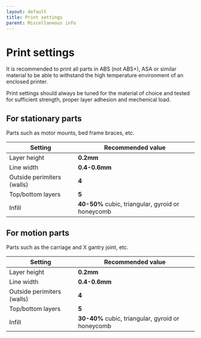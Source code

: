 ```yaml
---
layout: default
title: Print settings
parent: Miscellaneous info
---
```


# Print settings

It is recommended to print all parts in ABS (not ABS+), ASA or similar material to be able to withstand
the high temperature environment of an enclosed printer.

Print settings should always be tuned for the material of choice and tested for sufficient strength,
proper layer adhesion and mechenical load.

## For stationary parts

Parts such as motor mounts, bed frame braces, etc.

| Setting                    | Recommended value                                 |
| -------------------------- | ------------------------------------------------- |
| Layer height               | **0.2mm**                                         |
| Line width                 | **0.4-0.6mm**                                     |
| Outside perimiters (walls) | **4**                                             |
| Top/bottom layers          | **5**                                             |
| Infill                     | **40-50%** cubic, triangular, gyroid or honeycomb |

## For motion parts

Parts such as the carriage and X gantry joint, etc.

| Setting                    | Recommended value                                 |
| -------------------------- | ------------------------------------------------- |
| Layer height               | **0.2mm**                                         |
| Line width                 | **0.4-0.6mm**                                     |
| Outside perimiters (walls) | **4**                                             |
| Top/bottom layers          | **5**                                             |
| Infill                     | **30-40%** cubic, triangular, gyroid or honeycomb |

